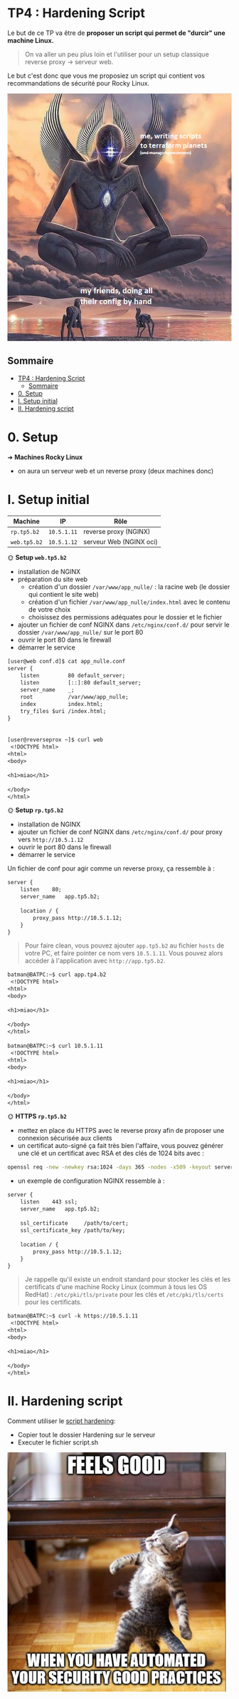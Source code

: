 # TP4 : Hardening Script

Le but de ce TP va être de **proposer un script qui permet de "durcir" une machine Linux.**

> On va aller un peu plus loin et l'utiliser pour un setup classique reverse proxy -> serveur web.

Le but c'est donc que vous me proposiez un script qui contient vos recommandations de sécurité pour Rocky Linux.

![God scripting](./img/god_script.png)

## Sommaire

- [TP4 : Hardening Script](#tp4--hardening-script)
  - [Sommaire](#sommaire)
- [0. Setup](#0-setup)
- [I. Setup initial](#i-setup-initial)
- [II. Hardening script](#ii-hardening-script)

# 0. Setup

➜ **Machines Rocky Linux**

- on aura un serveur web et un reverse proxy (deux machines donc)

# I. Setup initial

| Machine      | IP          | Rôle                       |
| ------------ | ----------- | -------------------------- |
| `rp.tp5.b2`  | `10.5.1.11` | reverse proxy (NGINX)      |
| `web.tp5.b2` | `10.5.1.12` | serveur Web (NGINX oci) |

🌞 **Setup `web.tp5.b2`**

- installation de NGINX
- préparation du site web
  - création d'un dossier `/var/www/app_nulle/` : la racine web (le dossier qui contient le site web)
  - création d'un fichier `/var/www/app_nulle/index.html` avec le contenu de votre choix
  - choisissez des permissions adéquates pour le dossier et le fichier
- ajouter un fichier de conf NGINX dans `/etc/nginx/conf.d/` pour servir le dossier `/var/www/app_nulle/` sur le port 80
- ouvrir le port 80 dans le firewall
- démarrer le service

```
[user@web conf.d]$ cat app_nulle.conf 
server {
    listen         80 default_server;
    listen         [::]:80 default_server;
    server_name    _;
    root           /var/www/app_nulle;
    index          index.html;
    try_files $uri /index.html;
}


[user@reverseprox ~]$ curl web
 <!DOCTYPE html>
<html>
<body>

<h1>miao</h1>

</body>
</html> 
```

🌞 **Setup `rp.tp5.b2`**

- installation de NGINX
- ajouter un fichier de conf NGINX dans `/etc/nginx/conf.d/` pour proxy vers `http://10.5.1.12`
- ouvrir le port 80 dans le firewall
- démarrer le service

Un fichier de conf pour agir comme un reverse proxy, ça ressemble à :

```nginx
server {
    listen    80;
    server_name   app.tp5.b2;

    location / {
        proxy_pass http://10.5.1.12;
    }
}
```

> Pour faire clean, vous pouvez ajouter `app.tp5.b2` au fichier `hosts` de votre PC, et faire pointer ce nom vers `10.5.1.11`. Vous pouvez alors accéder à l'application avec `http://app.tp5.b2`.

```
batman@BATPC:~$ curl app.tp4.b2
 <!DOCTYPE html>
<html>
<body>

<h1>miao</h1>

</body>
</html> 

batman@BATPC:~$ curl 10.5.1.11
 <!DOCTYPE html>
<html>
<body>

<h1>miao</h1>

</body>
</html> 
```

🌞 **HTTPS `rp.tp5.b2`**

- mettez en place du HTTPS avec le reverse proxy afin de proposer une connexion sécurisée aux clients
- un certificat auto-signé ça fait très bien l'affaire, vous pouvez générer une clé et un certificat avec RSA et des clés de 1024 bits avec :

```bash
openssl req -new -newkey rsa:1024 -days 365 -nodes -x509 -keyout server.key -out server.crt
```

- un exemple de configuration NGINX ressemble à :

```nginx
server {
    listen    443 ssl;
    server_name   app.tp5.b2;

    ssl_certificate     /path/to/cert;
    ssl_certificate_key /path/to/key;

    location / {
        proxy_pass http://10.5.1.12;
    }
}
```

> Je rappelle qu'il existe un endroit standard pour stocker les clés et les certificats d'une machine Rocky Linux (commun à tous les OS RedHat) : `/etc/pki/tls/private` pour les clés et `/etc/pki/tls/certs` pour les certificats.

```
batman@BATPC:~$ curl -k https://10.5.1.11
 <!DOCTYPE html>
<html>
<body>

<h1>miao</h1>

</body>
</html> 
```

# II. Hardening script

Comment utiliser le [script hardening](Hardening/script.sh):

- Copier tout le dossier Hardening sur le serveur
- Executer le fichier script.sh

![Feels good](./img/feels_good.png)
